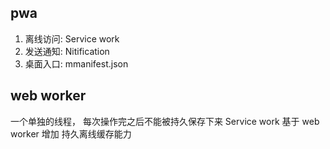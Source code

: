 ## pwa
1. 离线访问: Service work
2. 发送通知: Nitification
3. 桌面入口: mmanifest.json

## web worker
一个单独的线程，
每次操作完之后不能被持久保存下来
Service work 基于 web worker 增加 持久离线缓存能力